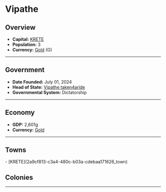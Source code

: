 <!--UNDEDITED FILE, remove this entire line if this file has been edited!-->
# <!--NAME-->Vipathe<!--NAME-->

## Overview

- **Capital:** <!--CAPITAL_LINK-->[KRETE](2a9cf813-c3a4-480c-b03a-cdebaa171626_town)<!--CAPITAL_LINK-->
- **Population:** <!--POPULATION-->3<!--POPULATION-->
- **Currency:** <!--CURRENCY_LINK-->[Gold](Gold_currency)<!--CURRENCY_LINK--> (<!--CURRENCY_ABV-->G<!--CURRENCY_ABV-->)

---

## Government

- **Date Founded:** <!--FOUNDED-->July 01, 2024<!--FOUNDED-->
- **Head of State:** <!--LEADER_TITLE_LINK-->[Vipathe taken4aride](taken4aride_user)<!--LEADER_TITLE_LINK-->
- **Governmental System:** <!--GOVERNMENT-->Dictatorship<!--GOVERNMENT-->

---

## Economy

- **GDP:** <!--GDP-->2,601g<!--GDP-->
- **Currency:** <!--CURRENCY_LINK-->[Gold](Gold_currency)<!--CURRENCY_LINK-->

---

## Towns

<!--TOWNS-->- [KRETE](2a9cf813-c3a4-480c-b03a-cdebaa171626_town)<!--TOWNS-->

## Colonies

<!--COLONIES--><!--COLONIES-->

---